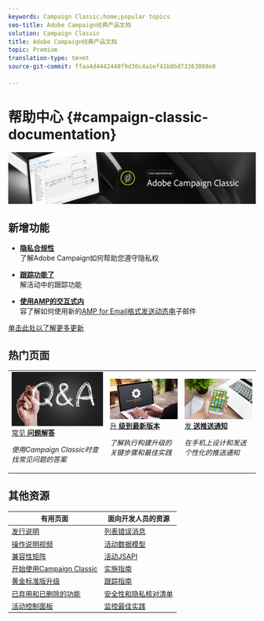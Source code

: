 ```yaml
---
keywords: Campaign Classic;home;popular topics
seo-title: Adobe Campaign经典产品文档
solution: Campaign Classic
title: Adobe Campaign经典产品文档
topic: Premium
translation-type: tm+mt
source-git-commit: ffaa4d4442448f9d30c4a1ef41b8bd73363088e0

---
```



# 帮助中心 {#campaign-classic-documentation}

![](platform/using/assets/do-not-localize/banner_acc_doc.jpg)

## 新增功能

* **[隐私合规性](https://helpx.adobe.com/campaign/kb/campaign-privacy.html)**<br/>&#x200B;了解Adobe Campaign如何帮助您遵守隐私权

* **[跟踪功能了](https://helpx.adobe.com/campaign/kb/acc-tracking.html)**<br/>&#x200B;解活动中的跟踪功能

* **[使用AMP的交互式内](delivery/using/defining-interactive-content.md)**<br/>容了解如何使用新的[AMP for Email格式发送动态电](https://amp.dev/about/email/)子邮件

[单击此处以了解更多更新](/help/rn/using/documentation-updates.md)

## 热门页面

<table>
<tr>
  <td>
    <a href="platform/using/common-questions.md">
      <img alt="常见问题解答" src="platform/using/assets/FAQ.png"/>
    </a>
    <div>
      <a href="platform/using/common-questions.md">
    常见 <strong>问题解答</strong></a>
    </div>
    <p>
    <em>使用Campaign Classic时查找常见问题的答案</em>
    <p>
  </td>
   <td>
    <a href="https://docs.campaign.adobe.com/doc/AC/getting_started/EN/buildUpgrade.html">
      <img alt="构建升级" src="platform/using/assets/upgrade.png" />
    </a>
    <div>
      <a href="https://docs.campaign.adobe.com/doc/AC/getting_started/EN/buildUpgrade.html">
    升 <strong>级到最新版本</strong></a>
    </div>
    <p>
    <em>了解执行构建升级的关键步骤和最佳实践</em>
    <p>
  </td>
  <td>
    <a href="delivery/using/creating-notifications.md">
       <img alt="推送通知" src="platform/using/assets/push.png" />
    </a>
    <div>
       <a href="delivery/using/creating-notifications.md">
    发 <strong>送推送通知</strong></a>
    </div>
    <p>
    <em>在手机上设计和发送个性化的推送通知</em>
    <p>
  </td>
</tr>
</table>

## 其他资源

| 有用页面 | 面向开发人员的资源 |
|---|---|
| [发行说明](/help/rn/using/latest-release.md) | [列表错误消息](https://docs.adobe.com/content/help/en/campaign-classic/technicalresources/error_messages/error_codes.html) |
| [操作说明视频](https://docs.adobe.com/content/help/en/campaign-learn/campaign-classic-tutorials/overview.html) | [活动数据模型](configuration/using/about-data-model.md) |
| [兼容性矩阵](https://helpx.adobe.com/campaign/kb/compatibility-matrix.html) | [活动JSAPI](https://docs.adobe.com/content/help/en/campaign-classic/technicalresources/api/p-1.html) |
| [开始使用Campaign Classic](platform/using/about-adobe-campaign-classic.md) | [实施指南](https://helpx.adobe.com/campaign/kb/acc-implementation.html) |
| [黄金标准版升级](https://helpx.adobe.com/campaign/kb/gold-standard.html) | [跟踪指南](https://helpx.adobe.com/campaign/kb/acc-tracking.html) |
| [已弃用和已删除的功能](https://helpx.adobe.com/campaign/kb/deprecated-and-removed-features.html) | [安全性和隐私核对清单](https://helpx.adobe.com/campaign/kb/acc-security.html) |
| [活动控制面板](https://docs.adobe.com/content/help/zh-Hans/control-panel/using/control-panel-home.html) | [监控最佳实践](https://helpx.adobe.com/campaign/kb/acc-maintenance.html) |
